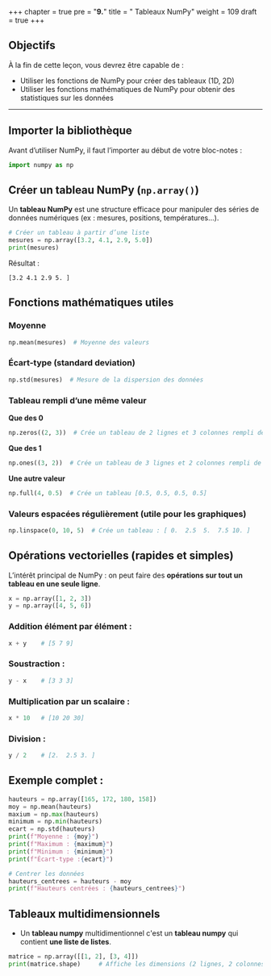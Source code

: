 +++
chapter = true
pre = "<b>9.</b>"
title = " Tableaux NumPy"
weight = 109
draft = true
+++
 

## Objectifs

À la fin de cette leçon, vous devrez être capable de :

* Utiliser les fonctions de NumPy pour créer des tableaux (1D, 2D)
* Utiliser les fonctions mathématiques de NumPy pour obtenir des statistiques sur les données


---


## Importer la bibliothèque

Avant d’utiliser NumPy, il faut l’importer au début de votre bloc-notes :

```python
import numpy as np
```

## Créer un tableau NumPy (`np.array()`)

Un **tableau NumPy** est une structure efficace pour manipuler des séries de données numériques (ex : mesures, positions, températures…).

```python
# Créer un tableau à partir d’une liste
mesures = np.array([3.2, 4.1, 2.9, 5.0])
print(mesures)
```

Résultat :

```
[3.2 4.1 2.9 5. ]
```


## Fonctions mathématiques utiles

### Moyenne

```python
np.mean(mesures)  # Moyenne des valeurs
```

### Écart-type (standard deviation)

```python
np.std(mesures)  # Mesure de la dispersion des données
```

### Tableau rempli d’une même valeur

**Que des 0**

```python
np.zeros((2, 3))  # Crée un tableau de 2 lignes et 3 colonnes rempli de 0
```

**Que des 1**

```python
np.ones((3, 2))  # Crée un tableau de 3 lignes et 2 colonnes rempli de 1
```

**Une autre valeur**

```python
np.full(4, 0.5)  # Crée un tableau [0.5, 0.5, 0.5, 0.5]
```

### Valeurs espacées régulièrement (utile pour les graphiques)

```python
np.linspace(0, 10, 5)  # Crée un tableau : [ 0.  2.5  5.  7.5 10. ]
```


## Opérations vectorielles (rapides et simples)

L’intérêt principal de NumPy : on peut faire des **opérations sur tout un tableau en une seule ligne**.

```python
x = np.array([1, 2, 3])
y = np.array([4, 5, 6])
```

### Addition élément par élément :

```python
x + y    # [5 7 9]
```

### Soustraction :

```python
y - x    # [3 3 3]
```

### Multiplication par un scalaire :

```python
x * 10   # [10 20 30]
```

### Division :

```python
y / 2    # [2.  2.5 3. ]
```

## Exemple complet :

```python
hauteurs = np.array([165, 172, 180, 158])
moy = np.mean(hauteurs)
maxium = np.max(hauteurs)     
minimum = np.min(hauteurs)       
ecart = np.std(hauteurs)
print(f"Moyenne : {moy}")
print(f"Maximum : {maximum}")
print(f"Minimum : {minimum}")
print(f"Écart-type :{ecart}")

# Centrer les données
hauteurs_centrees = hauteurs - moy
print(f"Hauteurs centrées : {hauteurs_centrees}")
```

## Tableaux multidimensionnels

* Un **tableau numpy** multidimentionnel c'est un **tableau numpy** qui contient **une liste de listes**.

```python
matrice = np.array([[1, 2], [3, 4]])
print(matrice.shape)     # Affiche les dimensions (2 lignes, 2 colonnes)
```


